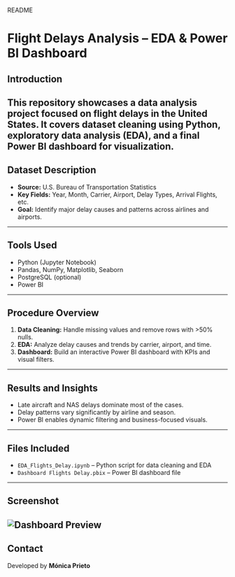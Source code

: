 README
# Flight Delays Analysis – EDA & Power BI Dashboard

##  Introduction
This repository showcases a data analysis project focused on flight delays in the United States. It covers dataset cleaning using Python, exploratory data analysis (EDA), and a final Power BI dashboard for visualization.
---

## Dataset Description
- **Source:** U.S. Bureau of Transportation Statistics
- **Key Fields:** Year, Month, Carrier, Airport, Delay Types, Arrival Flights, etc.
- **Goal:** Identify major delay causes and patterns across airlines and airports.
---

## Tools Used
- Python (Jupyter Notebook)
- Pandas, NumPy, Matplotlib, Seaborn
- PostgreSQL (optional)
- Power BI
---

## Procedure Overview
1. **Data Cleaning:** Handle missing values and remove rows with >50% nulls.
2. **EDA:** Analyze delay causes and trends by carrier, airport, and time.
3. **Dashboard:** Build an interactive Power BI dashboard with KPIs and visual filters.
---

## Results and Insights
- Late aircraft and NAS delays dominate most of the cases.
- Delay patterns vary significantly by airline and season.
- Power BI enables dynamic filtering and business-focused visuals.
---

## Files Included
- `EDA_Flights_Delay.ipynb` – Python script for data cleaning and EDA
- `Dashboard Flights Delay.pbix` – Power BI dashboard file
---

## Screenshot
![Dashboard Preview](link_to_image_if_available)
---

## Contact
Developed by **Mónica Prieto** 

